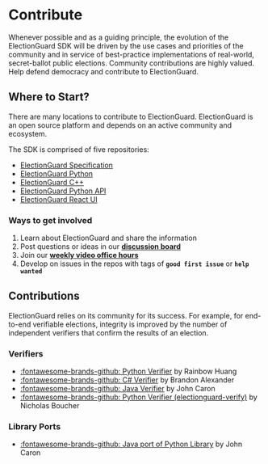 
# Contribute

Whenever possible and as a guiding principle, the evolution of the ElectionGuard SDK will be driven by the use cases and priorities of the community and in service of best-practice implementations of real-world, secret-ballot public elections. Community contributions are highly valued. Help defend democracy and contribute to ElectionGuard. 

## Where to Start?
There are many locations to contribute to ElectionGuard. ElectionGuard is an open source platform and depends on an active community and ecosystem.

The SDK is comprised of five repositories:

- [ElectionGuard Specification](https://github.com/microsoft/electionguard)
- [ElectionGuard Python](https://github.com/microsoft/electionguard-python)
- [ElectionGuard C++](https://github.com/microsoft/electionguard-cpp)
- [ElectionGuard Python API](https://github.com/microsoft/electionguard-api-python)
- [ElectionGuard React UI](https://github.com/microsoft/electionguard-ui)

### Ways to get involved

1. Learn about ElectionGuard and share the information
2. Post questions or ideas in our [**discussion board**](https://github.com/microsoft/electionguard/discussions)
3. Join our [**weekly video office hours**](https://github.com/microsoft/electionguard/discussions/78)
4. Develop on issues in the repos with tags of **`good first issue`** or **`help wanted`**

## Contributions

ElectionGuard relies on its community for its success. For example, for end-to-end verifiable elections, integrity is improved by the number of independent verifiers that confirm the results of an election.

### Verifiers

- [:fontawesome-brands-github: Python Verifier](https://github.com/rainbowhuanguw/ElectionGuard-verifier-python) by Rainbow Huang
- [:fontawesome-brands-github: C# Verifier](https://github.com/brandon-irl/ElectionGuard-Verifier-C-) by Brandon Alexander
- [:fontawesome-brands-github: Java Verifier](https://github.com/JohnLCaron/electionguard-java) by John Caron
- [:fontawesome-brands-github: Python Verifier (electionguard-verify)](https://github.com/nickboucher/electionguard-verify) by Nicholas Boucher

### Library Ports

- [:fontawesome-brands-github: Java port of Python Library](https://github.com/JohnLCaron/electionguard-java) by John Caron